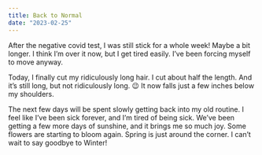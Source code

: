 ```yaml
---
title: Back to Normal
date: "2023-02-25"
---
```


After the negative covid test, I was still stick for a whole week! Maybe a bit longer. I think I’m over it now, but I get tired easily. I’ve been forcing myself to move anyway.

Today, I finally cut my ridiculously long hair. I cut about half the length. And it’s still long, but not ridiculously long. 😉 It now falls just a few inches below my shoulders. 

The next few days will be spent slowly getting back into my old routine. I feel like I’ve been sick forever, and I’m tired of being sick. We’ve been getting a few more days of sunshine, and it brings me so much joy. Some flowers are starting to bloom again. Spring is just around the corner. I can’t wait to say goodbye to Winter! 
